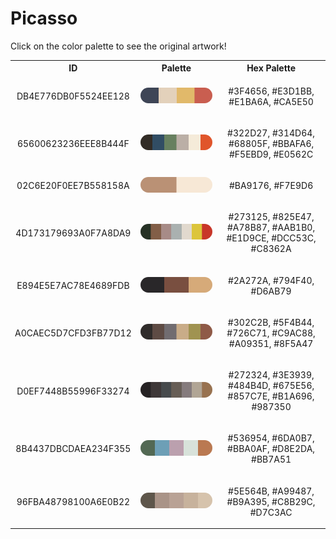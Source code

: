 
<!DOCTYPE html>
<html><body>
<h1>Picasso</h1>
<p>Click on the color palette to see the original artwork!</p>
<table style="width:100%">
<tr><th style="text-align: center; vertical-align: middle;">ID</th><th style="text-align: center; vertical-align: middle;">Palette</th><th style="text-align: center; vertical-align: middle;">Hex Palette</th></tr>
<tr><td style="text-align: center; vertical-align: middle;"><p style="font-size:14px">DB4E776DB0F5524EE128</p></td> <td style="text-align: center; vertical-align: middle;"><a href=https://www.nga.gov/collection/art-object-page.48530.html style="font-size:14px"><img style="border-radius: 14px;" src="../media/swatches/DB4E776DB0F5524EE128.png" height="25"></a></td> <td style="text-align: center; vertical-align: middle;"><p style="font-size:14px">#3F4656, #E3D1BB, #E1BA6A, #CA5E50</p></td></tr>
<tr><td style="text-align: center; vertical-align: middle;"><p style="font-size:14px">65600623236EEE8B444F</p></td> <td style="text-align: center; vertical-align: middle;"><a href=https://www.nga.gov/collection/art-object-page.71072.html style="font-size:14px"><img style="border-radius: 14px;" src="../media/swatches/65600623236EEE8B444F.png" height="25"></a></td> <td style="text-align: center; vertical-align: middle;"><p style="font-size:14px">#322D27, #314D64, #68805F, #BBAFA6, #F5EBD9, #E0562C</p></td></tr>
<tr><td style="text-align: center; vertical-align: middle;"><p style="font-size:14px">02C6E20F0EE7B558158A</p></td> <td style="text-align: center; vertical-align: middle;"><a href= d'après Manet II",https://www.nga.gov/collection/art-object-page.152486.html style="font-size:14px"><img style="border-radius: 14px;" src="../media/swatches/02C6E20F0EE7B558158A.png" height="25"></a></td> <td style="text-align: center; vertical-align: middle;"><p style="font-size:14px">#BA9176, #F7E9D6</p></td></tr>
<tr><td style="text-align: center; vertical-align: middle;"><p style="font-size:14px">4D173179693A0F7A8DA9</p></td> <td style="text-align: center; vertical-align: middle;"><a href=https://www.nga.gov/collection/art-object-page.60784.html style="font-size:14px"><img style="border-radius: 14px;" src="../media/swatches/4D173179693A0F7A8DA9.png" height="25"></a></td> <td style="text-align: center; vertical-align: middle;"><p style="font-size:14px">#273125, #825E47, #A78B87, #AAB1B0, #E1D9CE, #DCC53C, #C8362A</p></td></tr>
<tr><td style="text-align: center; vertical-align: middle;"><p style="font-size:14px">E894E5E7AC78E4689FDB</p></td> <td style="text-align: center; vertical-align: middle;"><a href=https://www.nga.gov/collection/art-object-page.152206.html style="font-size:14px"><img style="border-radius: 14px;" src="../media/swatches/E894E5E7AC78E4689FDB.png" height="25"></a></td> <td style="text-align: center; vertical-align: middle;"><p style="font-size:14px">#2A272A, #794F40, #D6AB79</p></td></tr>
<tr><td style="text-align: center; vertical-align: middle;"><p style="font-size:14px">A0CAEC5D7CFD3FB77D12</p></td> <td style="text-align: center; vertical-align: middle;"><a href=https://www.nga.gov/collection/art-object-page.33408.html style="font-size:14px"><img style="border-radius: 14px;" src="../media/swatches/A0CAEC5D7CFD3FB77D12.png" height="25"></a></td> <td style="text-align: center; vertical-align: middle;"><p style="font-size:14px">#302C2B, #5F4B44, #726C71, #C9AC88, #A09351, #8F5A47</p></td></tr>
<tr><td style="text-align: center; vertical-align: middle;"><p style="font-size:14px">D0EF7448B55996F33274</p></td> <td style="text-align: center; vertical-align: middle;"><a href=https://www.nga.gov/collection/art-object-page.46670.html style="font-size:14px"><img style="border-radius: 14px;" src="../media/swatches/D0EF7448B55996F33274.png" height="25"></a></td> <td style="text-align: center; vertical-align: middle;"><p style="font-size:14px">#272324, #3E3939, #484B4D, #675E56, #857C7E, #B1A696, #987350</p></td></tr>
<tr><td style="text-align: center; vertical-align: middle;"><p style="font-size:14px">8B4437DBCDAEA234F355</p></td> <td style="text-align: center; vertical-align: middle;"><a href=https://www.nga.gov/collection/art-object-page.46667.html style="font-size:14px"><img style="border-radius: 14px;" src="../media/swatches/8B4437DBCDAEA234F355.png" height="25"></a></td> <td style="text-align: center; vertical-align: middle;"><p style="font-size:14px">#536954, #6DA0B7, #BBA0AF, #D8E2DA, #BB7A51</p></td></tr>
<tr><td style="text-align: center; vertical-align: middle;"><p style="font-size:14px">96FBA48798100A6E0B22</p></td> <td style="text-align: center; vertical-align: middle;"><a href= https://www.nga.gov/collection/art-object-page.46897.html style="font-size:14px"><img style="border-radius: 14px;" src="../media/swatches/96FBA48798100A6E0B22.png" height="25"></a></td> <td style="text-align: center; vertical-align: middle;"><p style="font-size:14px">#5E564B, #A99487, #B9A395, #C8B29C, #D7C3AC</p></td></tr>
</table>
</body></html>
